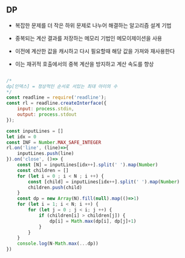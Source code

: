 ## DP

- 복잡한 문제를 더 작은 하위 문제로 나누어 해결하는 알고리즘 설계 기법

- 중복되는 계산 결과를 저장하는 메모리 기법인 메모이제이션을 사용

- 이전에 계산한 값을 캐시하고 다시 필요할때 해당 값을 가져와 재사용한다

- 이는 재귀적 호출에서의 중복 계산을 방지하고 계산 속도를 향상

```js

/*
dp[인덱스] = 정상적인 순서로 서있는 최대 아이의 수
*/
const readline = require('readline');
const rl = readline.createInterface({
    input: process.stdin,
    output: process.stdout
});

const inputLines = []
let idx = 0
const INF = Number.MAX_SAFE_INTEGER
rl.on('line', (line)=>{
    inputLines.push(line)
}).on('close', ()=> {
    const [N] = inputLines[idx++].split(' ').map(Number)
    const children = []
    for (let i = 0 ; i < N ; i ++) {
        const [child] = inputLines[idx++].split(' ').map(Number)
        children.push(child)
    }
    const dp = new Array(N).fill(null).map(()=>1)
    for (let i = 1; i < N; i ++) {
        for (let j = 0 ; j < i; j ++) {
            if (children[i] > children[j]) {
                dp[i] = Math.max(dp[i], dp[j]+1)
            }
        }
    }
    console.log(N-Math.max(...dp))
})

```